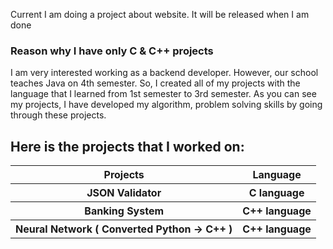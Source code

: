 <!DOCTYPE HTML>
<html>
  <head>
  </head>

<body>
  <table>
   <tr>
      <th>Projects</th>
      <th>Language</th>
    </tr>
    <tr>
      <th>JSON Validator</th>
      <th>C language</th>
    </tr>
    <tr>
      <th>Banking System</th>
      <th>C++ language</th>
    </tr>
    <tr>
      <th>Neural Network ( Converted Python -> C++ )</th>
      <th>C++ language</th>
    </tr>
   
   <p> Current I am doing a project about website. It will be released when I am done </p>
   
   <h3> Reason why I have only C & C++ projects </h3>
   <p> I am very interested working as a backend developer. However, our school teaches Java on 4th semester. So, I created all of my projects with the language that I learned from 1st semester to 3rd semester. As you can see my projects, I have developed my algorithm, problem solving skills by going through these projects.</p>
   
   <h2> Here is the projects that I worked on: </h2>
  </body>
</html>

  </table>
</body>
